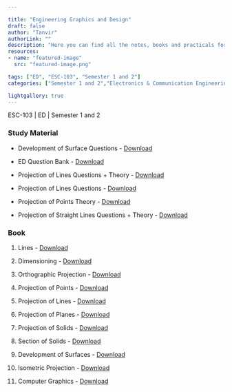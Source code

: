 ```yaml
---

title: "Engineering Graphics and Design"
draft: false
author: "Tanvir"
authorLink: ""
description: "Here you can find all the notes, books and practicals for the subject."
resources:
- name: "featured-image"
  src: "featured-image.png"

tags: ["ED", "ESC-103", "Semester 1 and 2"]
categories: ["Semester 1 and 2","Electronics & Communication Engineering", "Computer Science & Engineering", "Information Technology", "Civil Engineering", "Electrical Engineering","Mechanical Engineering"]

lightgallery: true
---
```

ESC-103 | ED | Semester 1 and 2

<!--more-->

### Study Material

- Development of Surface Questions - [Download](https://github.com/gndecnotes/Notes/raw/main/Semester%201%20and%202/Physics%20Group/Engineering%20Drawing/Questions/Development%20of%20Surface%20(questions)%20.pdf)

- ED Question Bank - [Download](https://github.com/gndecnotes/Notes/raw/main/Semester%201%20and%202/Physics%20Group/Engineering%20Drawing/Questions/ED%20Question%20Bank.pdf)

- Projection of Lines Questions + Theory - [Download](https://github.com/gndecnotes/Notes/raw/main/Semester%201%20and%202/Physics%20Group/Engineering%20Drawing/Questions/Projection%20of%20Lines%20(ques%2Btheory).ppt)

- Projection of Lines Questions - [Download](https://github.com/gndecnotes/Notes/raw/main/Semester%201%20and%202/Physics%20Group/Engineering%20Drawing/Questions/Projection%20of%20Lines%20(questions).ppt)

- Projection of Points Theory - [Download](https://github.com/gndecnotes/Notes/raw/main/Semester%201%20and%202/Physics%20Group/Engineering%20Drawing/Questions/Projection%20of%20Points%20(Theory).ppt)

- Projection of Straight Lines Questions + Theory - [Download](https://github.com/gndecnotes/Notes/raw/main/Semester%201%20and%202/Physics%20Group/Engineering%20Drawing/Questions/Projection%20of%20Straight%20Lines%20(ques%2Btheory).pdf)


### Book


1. Lines - [Download](https://github.com/gndecnotes/Notes/raw/main/Semester%201%20and%202/Physics%20Group/Engineering%20Drawing/book/2%20Lines.pdf)

1. Dimensioning - [Download](https://github.com/gndecnotes/Notes/raw/main/Semester%201%20and%202/Physics%20Group/Engineering%20Drawing/book/3%20Dimensioning.pdf)

1. Orthographic Projection - [Download](https://github.com/gndecnotes/Notes/raw/main/Semester%201%20and%202/Physics%20Group/Engineering%20Drawing/book/7%20Orthographic%20Projection.pdf)

1. Projection of Points - [Download](https://github.com/gndecnotes/Notes/raw/main/Semester%201%20and%202/Physics%20Group/Engineering%20Drawing/book/8%20Projection%20of%20points.pdf)

1. Projection of Lines - [Download](https://github.com/gndecnotes/Notes/raw/main/Semester%201%20and%202/Physics%20Group/Engineering%20Drawing/book/9%20Projection%20of%20Lines.pdf)

1. Projection of Planes - [Download](https://github.com/gndecnotes/Notes/raw/main/Semester%201%20and%202/Physics%20Group/Engineering%20Drawing/book/10%20Projection%20of%20Planes.pdf)

1. Projection of Solids - [Download](https://github.com/gndecnotes/Notes/raw/main/Semester%201%20and%202/Physics%20Group/Engineering%20Drawing/book/12%20Projection%20of%20Solids.pdf)

1. Section of Solids - [Download](https://github.com/gndecnotes/Notes/raw/main/Semester%201%20and%202/Physics%20Group/Engineering%20Drawing/book/13%20Section%20of%20Solids.pdf)

1. Development of Surfaces - [Download](https://github.com/gndecnotes/Notes/raw/main/Semester%201%20and%202/Physics%20Group/Engineering%20Drawing/book/14%20Development%20of%20Surfaces.pdf)

1. Isometric Projection - [Download](https://github.com/gndecnotes/Notes/raw/main/Semester%201%20and%202/Physics%20Group/Engineering%20Drawing/book/16%20Isometric%20projection.pdf)

1. Computer Graphics - [Download](https://github.com/gndecnotes/Notes/raw/main/Semester%201%20and%202/Physics%20Group/Engineering%20Drawing/book/19%20Computer%20Graphics.pdf)

